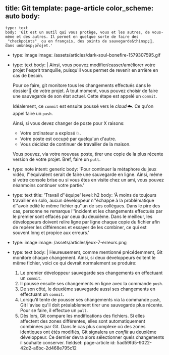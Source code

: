 title: Git
template: page-article
color_scheme: auto
body:
  -
    type: text
    body: 'Git est un outil qui vous protège, vous et les autres, de vous-même et des autres. Il permet en quelque sorte de faire des _"checkpoints"_ ou en français, des points de sauvegarde&thinsp;💾, dans un&nbsp;projet.'
  -
    type: image
    image: /assets/articles/dark-soul-bonefire-1579307595.gif
  -
    type: text
    body: |
      Ainsi, vous pouvez modifier/casser/améliorer votre projet l'esprit tranquille, puisqu'il vous permet de revenir en arrière en cas de&nbsp;besoin.
      
      Pour ce faire, git monitore tous les changements effectués dans le dossier&thinsp;📂 de votre projet. À tout moment, vous pouvez choisir de faire une sauvegarde de son état actuel. Cette étape est appelé un&nbsp;`commit`. 
      
      Idéalement, ce `commit` est ensuite poussé vers le _cloud_&thinsp;☁️. 
      Ce qu'on appel faire un&nbsp;`push`. 
      
      Ainsi, si vous devez changer de poste pour X&nbsp;raisons: 
      
      - Votre ordinateur a explosé&thinsp;💥.
      - Votre poste est occupé par quelqu'un&nbsp;d'autre.
      - Vous décidez de continuer de travailler de la&nbsp;maison.
      
      Vous pouvez, via votre nouveau poste, tirer une copie de la plus récente version de votre&nbsp;projet. Bref, faire un&nbsp;`pull`.
  -
    type: note
    intent: generic
    body: 'Pour continuer la métaphore du jeux vidéo, l''équivalent serait de faire une sauvegarde en ligne. Ainsi, même si votre console brise ou si vous êtes en visite chez un ami, vous pouvez néanmoins continuer votre&nbsp;partie.'
  -
    type: text
    title: 'Travail d''équipe'
    level: h2
    body: 'À moins de toujours travailler en solo, aucun développeur n''échappe à la problématique d''avoir édité le même fichier qu''un de ses collègues. Dans le pire des cas, personne ne remarque l''incident et les changements effectués par le premier sont effacés par ceux du deuxième. Dans le meilleur, les développeurs doivent relire ligne par ligne chaque copie du fichier afin de repérer les différences et essayer de les combiner, ce qui est souvent long et propice aux&nbsp;erreurs.'
  -
    type: image
    image: /assets/articles/jeux-7-erreurs.png
  -
    type: text
    body: |
      Heureusement, comme mentionné précédemment, Git monitore chaque changement. Ainsi, si deux développeurs éditent le même fichier, voici ce qui devrait normalement se&nbsp;produire:
      
      1. Le premier développeur sauvegarde ses changements en effectuant un&nbsp;`commit`.
      2. Il pousse ensuite ses changements en ligne avec la commande&nbsp;`push`.
      3. De son côté, le deuxième sauvegarde aussi ses changements en effectuant un&nbsp;`commit`.
      4. Lorsqu'il tente de pousser ses changements via la commande `push`, Git l'avise qu'il doit préalablement tirer une sauvegarde plus récente. Pour se faire, il effectue un&nbsp;`pull`.
      5. Dès lors, Git compare les modifications des fichiers. Si elles affectent des zones différentes, elles sont automatiquement combinées par Git. Dans le cas plus complexe où des zones identiques ont étés modifiés, Git signalera un _conflit_ au deuxième développeur. Ce dernier devra alors sélectionner quels changements il souhaite&nbsp;conserver.
fieldset: page-article
id: 5ad59fd5-9022-42d2-a6bc-2d468e795c12
